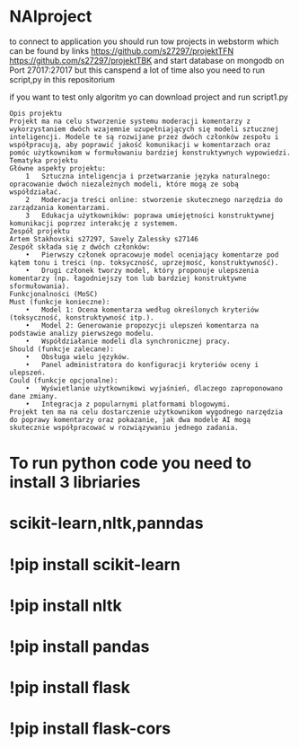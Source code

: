 # NAIproject
to connect to application you should run tow projects in webstorm which can be found by links 
https://github.com/s27297/projektTFN
https://github.com/s27297/projektTBK
 and start database on mongodb on Port 27017:27017 but this canspend a lot of time
 also you need to run script,py in this repositorium

if you want to test only algoritm yo can download project and run script1.py

```
Opis projektu
Projekt ma na celu stworzenie systemu moderacji komentarzy z wykorzystaniem dwóch wzajemnie uzupełniających się modeli sztucznej inteligencji. Modele te są rozwijane przez dwóch członków zespołu i współpracują, aby poprawić jakość komunikacji w komentarzach oraz pomóc użytkownikom w formułowaniu bardziej konstruktywnych wypowiedzi.
Tematyka projektu
Główne aspekty projektu:
	1	Sztuczna inteligencja i przetwarzanie języka naturalnego: opracowanie dwóch niezależnych modeli, które mogą ze sobą współdziałać.
	2	Moderacja treści online: stworzenie skutecznego narzędzia do zarządzania komentarzami.
	3	Edukacja użytkowników: poprawa umiejętności konstruktywnej komunikacji poprzez interakcję z systemem.
Zespół projektu
Artem Stakhovski s27297, Savely Zalessky s27146
Zespół składa się z dwóch członków:
	•	Pierwszy członek opracowuje model oceniający komentarze pod kątem tonu i treści (np. toksyczność, uprzejmość, konstruktywność).
	•	Drugi członek tworzy model, który proponuje ulepszenia komentarzy (np. łagodniejszy ton lub bardziej konstruktywne sformułowania).
Funkcjonalności (MoSC)
Must (funkcje konieczne):
	•	Model 1: Ocena komentarza według określonych kryteriów (toksyczność, konstruktywność itp.).
	•	Model 2: Generowanie propozycji ulepszeń komentarza na podstawie analizy pierwszego modelu.
	•	Współdziałanie modeli dla synchronicznej pracy.
Should (funkcje zalecane):
	•	Obsługa wielu języków.
	•	Panel administratora do konfiguracji kryteriów oceny i ulepszeń.
Could (funkcje opcjonalne):
	•	Wyświetlanie użytkownikowi wyjaśnień, dlaczego zaproponowano dane zmiany.
	•	Integracja z popularnymi platformami blogowymi.
Projekt ten ma na celu dostarczenie użytkownikom wygodnego narzędzia do poprawy komentarzy oraz pokazanie, jak dwa modele AI mogą skutecznie współpracować w rozwiązywaniu jednego zadania.

```
# To run python code you need to install 3 libriaries
# scikit-learn,nltk,panndas
# !pip install scikit-learn
# !pip install nltk
# !pip install pandas
# !pip install flask
# !pip install flask-cors
